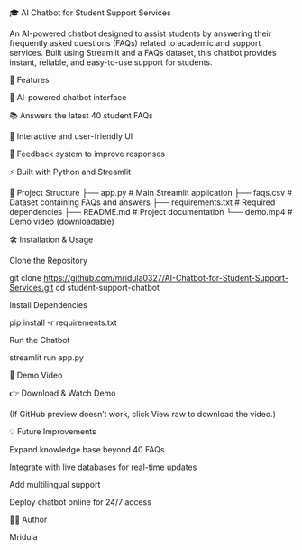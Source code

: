 🎓 AI Chatbot for Student Support Services

An AI-powered chatbot designed to assist students by answering their frequently asked questions (FAQs) related to academic and support services. Built using Streamlit and a FAQs dataset, this chatbot provides instant, reliable, and easy-to-use support for students.

🚀 Features

🤖 AI-powered chatbot interface

📚 Answers the latest 40 student FAQs

💬 Interactive and user-friendly UI

📝 Feedback system to improve responses

⚡ Built with Python and Streamlit

📂 Project Structure
├── app.py              # Main Streamlit application
├── faqs.csv            # Dataset containing FAQs and answers
├── requirements.txt    # Required dependencies
├── README.md           # Project documentation
└── demo.mp4            # Demo video (downloadable)

🛠️ Installation & Usage

Clone the Repository

git clone https://github.com/mridula0327/AI-Chatbot-for-Student-Support-Services.git
cd student-support-chatbot


Install Dependencies

pip install -r requirements.txt


Run the Chatbot

streamlit run app.py

🎥 Demo Video

👉 Download & Watch Demo

(If GitHub preview doesn’t work, click View raw to download the video.)

💡 Future Improvements

Expand knowledge base beyond 40 FAQs

Integrate with live databases for real-time updates

Add multilingual support

Deploy chatbot online for 24/7 access

👩‍💻 Author

Mridula

